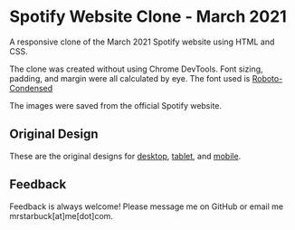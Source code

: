 # Spotify Website Clone - March 2021

A responsive clone of the March 2021 Spotify website using HTML and CSS.

The clone was created without using Chrome DevTools. Font sizing, padding, and margin were all calculated by eye. The font used is [Roboto-Condensed](https://fonts.google.com/specimen/Roboto+Condensed)

The images were saved from the official Spotify website.

## Original Design

These are the original designs for [desktop](https://www.dropbox.com/s/5cjl359scm06a39/Spotify%20-%20Desktop.pdf?dl=0), [tablet](https://www.dropbox.com/s/dobl2m199jtwn8a/Spotify%20-%20Tablet.pdf?dl=0), and [mobile](https://www.dropbox.com/s/k9cax9bg03nlkdi/Spotify%20-%20Mobile.pdf?dl=0).

## Feedback

Feedback is always welcome! Please message me on GitHub or email me mrstarbuck[at]me[dot]com.
